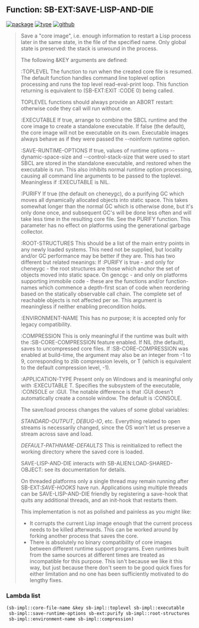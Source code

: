 ## Function: SB-EXT:SAVE-LISP-AND-DIE
[![package](https://img.shields.io/badge/Package-SB--EXT-5f9ea0.svg?style=social&colorA=999999)](../) [![type](https://img.shields.io/badge/Type-Function-5f9ea0.svg?style=social&colorA=999999)](../#function) [![github](https://img.shields.io/badge/GitHub-View_the_source-5f9ea0.svg?style=social&colorA=999999&logo=github)](https://github.com/sbcl/sbcl/blob/master/src/code/save.lisp/) 

> Save a "core image", i.e. enough information to restart a Lisp
> process later in the same state, in the file of the specified name.
> Only global state is preserved: the stack is unwound in the process.
> 
> The following &KEY arguments are defined:
> 
> :TOPLEVEL
> The function to run when the created core file is resumed. The
> default function handles command line toplevel option processing
> and runs the top level read-eval-print loop. This function returning
> is equivalent to (SB-EXT:EXIT :CODE 0) being called.
> 
> TOPLEVEL functions should always provide an ABORT restart: otherwise
> code they call will run without one.
> 
> :EXECUTABLE
> If true, arrange to combine the SBCL runtime and the core image
> to create a standalone executable.  If false (the default), the
> core image will not be executable on its own. Executable images
> always behave as if they were passed the --noinform runtime option.
> 
> :SAVE-RUNTIME-OPTIONS
> If true, values of runtime options --dynamic-space-size and
> --control-stack-size that were used to start SBCL are stored in
> the standalone executable, and restored when the executable is
> run. This also inhibits normal runtime option processing, causing
> all command line arguments to be passed to the toplevel.
> Meaningless if :EXECUTABLE is NIL.
> 
> :PURIFY
> If true (the default on cheneygc), do a purifying GC which moves all
> dynamically allocated objects into static space. This takes
> somewhat longer than the normal GC which is otherwise done, but
> it's only done once, and subsequent GC's will be done less often
> and will take less time in the resulting core file. See the PURIFY
> function. This parameter has no effect on platforms using the
> generational garbage collector.
> 
> :ROOT-STRUCTURES
> This should be a list of the main entry points in any newly loaded
> systems. This need not be supplied, but locality and/or GC performance
> may be better if they are. This has two different but related meanings:
> If :PURIFY is true - and only for cheneygc - the root structures
> are those which anchor the set of objects moved into static space.
> On gencgc - and only on platforms supporting immobile code - these are
> the functions and/or function-names which commence a depth-first scan
> of code when reordering based on the statically observable call chain.
> The complete set of reachable objects is not affected per se.
> This argument is meaningless if neither enabling precondition holds.
> 
> :ENVIRONMENT-NAME
> This has no purpose; it is accepted only for legacy compatibility.
> 
> :COMPRESSION
> This is only meaningful if the runtime was built with the :SB-CORE-COMPRESSION
> feature enabled. If NIL (the default), saves to uncompressed core files. If
> :SB-CORE-COMPRESSION was enabled at build-time, the argument may also be
> an integer from -1 to 9, corresponding to zlib compression levels, or T
> (which is equivalent to the default compression level, -1).
> 
> :APPLICATION-TYPE
> Present only on Windows and is meaningful only with :EXECUTABLE T.
> Specifies the subsystem of the executable, :CONSOLE or :GUI.
> The notable difference is that :GUI doesn't automatically create a console
> window. The default is :CONSOLE.
> 
> The save/load process changes the values of some global variables:
> 
> *STANDARD-OUTPUT*, *DEBUG-IO*, etc.
> Everything related to open streams is necessarily changed, since
> the OS won't let us preserve a stream across save and load.
> 
> *DEFAULT-PATHNAME-DEFAULTS*
> This is reinitialized to reflect the working directory where the
> saved core is loaded.
> 
> SAVE-LISP-AND-DIE interacts with SB-ALIEN:LOAD-SHARED-OBJECT: see its
> documentation for details.
> 
> On threaded platforms only a single thread may remain running after
> SB-EXT:*SAVE-HOOKS* have run. Applications using multiple threads can
> be SAVE-LISP-AND-DIE friendly by registering a save-hook that quits
> any additional threads, and an init-hook that restarts them.
> 
> This implementation is not as polished and painless as you might like:
> * It corrupts the current Lisp image enough that the current process
> needs to be killed afterwards. This can be worked around by forking
> another process that saves the core.
> * There is absolutely no binary compatibility of core images between
> different runtime support programs. Even runtimes built from the same
> sources at different times are treated as incompatible for this
> purpose.
> This isn't because we like it this way, but just because there don't
> seem to be good quick fixes for either limitation and no one has been
> sufficiently motivated to do lengthy fixes.

### Lambda list
```cl
(sb-impl::core-file-name &key sb-impl::toplevel sb-impl::executable
 sb-impl::save-runtime-options sb-ext:purify sb-impl::root-structures
 sb-impl::environment-name sb-impl::compression)
```
